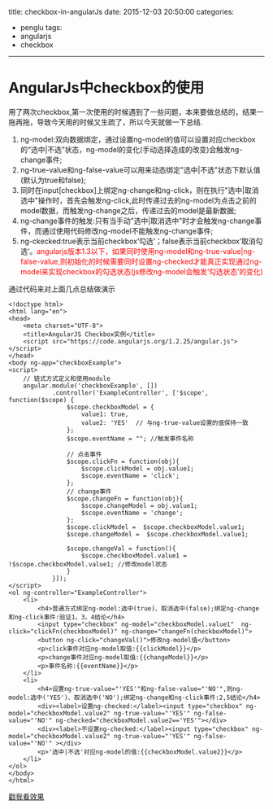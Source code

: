 title: checkbox-in-angularJs
date: 2015-12-03 20:50:00
categories: 
- penglu
tags: 
- angularjs
- checkbox
---
# AngularJs中checkbox的使用
用了两次checkbox,第一次使用的时候遇到了一些问题，本来要做总结的，结果一拖再拖，导致今天用的时候又生疏了，所以今天就做一下总结.

1. ng-model:双向数据绑定，通过设置ng-model的值可以设置对应checkbox的“选中|不选”状态，ng-model的变化(手动选择造成的改变)会触发ng-change事件;
2. ng-true-value和ng-false-value可以用来动态绑定"选中|不选"状态下默认值(默认为true和false);
3. 同时在input[checkbox]上绑定ng-change和ng-click，则在执行"选中|取消选中"操作时，首先会触发ng-click,此时传递过去的ng-model为点击之前的model数据，而触发ng-change之后，传递过去的model是最新数据;
4. ng-change事件的触发:只有当手动"选中|取消选中"时才会触发ng-change事件，而通过使用代码修改ng-model不能触发ng-change事件;
5. ng-ckecked:true表示当前checkbox‘勾选’；false表示当前checkbox‘取消勾选’。<span style="color:red">angularjs版本1.3以下，如果同时使用ng-model和ng-true-value|ng-false-value,则初始化的时候需要同时设置ng-checked才能真正实现通过ng-model来实现checkbox的勾选状态(js修改ng-model会触发‘勾选状态’的变化)</span>

通过代码来对上面几点总结做演示

```
<!doctype html>
<html lang="en">
<head>
    <meta charset="UTF-8">
    <title>AngularJS Checkbox实例</title>
    <script src="https://code.angularjs.org/1.2.25/angular.js"></script>
</head>
<body ng-app="checkboxExample">
<script>
    // 链式方式定义和使用module
    angular.module('checkboxExample', [])
            .controller('ExampleController', ['$scope', function($scope) {
                $scope.checkboxModel = {
                    value1: true,
                    value2: 'YES'  // 与ng-true-value设置的值保持一致
                };
                $scope.eventName = ""; //触发事件名称

                // 点击事件
                $scope.clickFn = function(obj){
                    $scope.clickModel = obj.value1;
                    $scope.eventName = 'click';
                };
                // change事件
                $scope.changeFn = function(obj){
                    $scope.changeModel = obj.value1;
                    $scope.eventName = 'change';
                };
                $scope.clickModel =  $scope.checkboxModel.value1;
                $scope.changeModel =  $scope.checkboxModel.value1;

                $scope.changeVal = function(){
                    $scope.checkboxModel.value1 = !$scope.checkboxModel.value1; //修改model状态
                }
            }]);
</script>
<ol ng-controller="ExampleController">
    <li>
        <h4>普通方式绑定ng-model:选中(true)、取消选中(false);绑定ng-change和ng-click事件:验证1，3，4结论</h4>
        <input type="checkbox" ng-model="checkboxModel.value1"  ng-click="clickFn(checkboxModel)" ng-change="changeFn(checkboxModel)">
        <button ng-click="changeVal()">修改ng-model值</button>
        <p>click事件对应ng-model取值:{{clickModel}}</p>
        <p>change事件对应ng-model取值:{{changeModel}}</p>
        <p>事件名称:{{eventName}}</p>
    </li>
    <li>
        <h4>设置ng-true-value="'YES'"和ng-false-value="'NO'",则ng-model:选中('YES')、取消选中('NO');绑定ng-change和ng-click事件:2,5结论</h4>
        <div><label>设置ng-checked:</label><input type="checkbox" ng-model="checkboxModel.value2" ng-true-value="'YES'" ng-false-value="'NO'" ng-checked="checkboxModel.value2=='YES'"></div>
        <div><label>不设置ng-checked:</label><input type="checkbox" ng-model="checkboxModel.value2" ng-true-value="'YES'" ng-false-value="'NO'" ></div>
        <p>'选中|不选'对应ng-model的值:{{checkboxModel.value2}}</p>
    </li>
</ol>
</body>
</html>
```
[戳我看效果](http://plnkr.co/edit/wIfYZnJwJV5IcN7mx9wZ?p=preview)